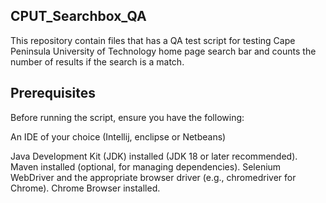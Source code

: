 ## CPUT_Searchbox_QA

This repository contain files that has a QA test script for testing Cape Peninsula University of Technology home page search bar and counts the number of results if the search is a match.

 ## Prerequisites
 
Before running the script, ensure you have the following:

An IDE of your choice (Intellij, enclipse or Netbeans)

Java Development Kit (JDK) installed (JDK 18 or later recommended).
Maven installed (optional, for managing dependencies).
Selenium WebDriver and the appropriate browser driver (e.g., chromedriver for Chrome).
Chrome Browser installed.
